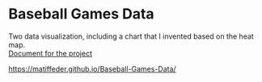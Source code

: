 # Baseball Games Data

Two data visualization, including a chart that I invented based on the heat map.  
[Document for the project](https://matif.neocities.org/plots/Document.pdf)  
  
https://matiffeder.github.io/Baseball-Games-Data/  

